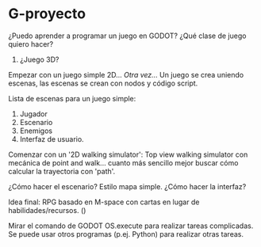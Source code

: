 # G-proyecto
¿Puedo aprender a programar un juego en GODOT?
¿Qué clase de juego quiero hacer?
1. ¿Juego 3D?

Empezar con un juego simple 2D...
_Otra vez..._
Un juego se crea uniendo escenas, las escenas se crean con nodos y código script.

Lista de escenas para un juego simple:
1. Jugador
2. Escenario
3. Enemigos
4. Interfaz de usuario.

Comenzar con un '2D walking simulator': Top view walking simulator con mecánica de point and walk... cuanto más sencillo mejor
buscar cómo calcular la trayectoria con 'path'.

¿Cómo hacer el escenario? Estilo mapa simple.
¿Cómo hacer la interfaz?

Idea final: RPG basado en M-space con cartas en lugar de habilidades/recursos. ()

Mirar el comando de GODOT OS.execute para realizar tareas complicadas. Se puede usar otros programas (p.ej. Python) para realizar otras tareas.
